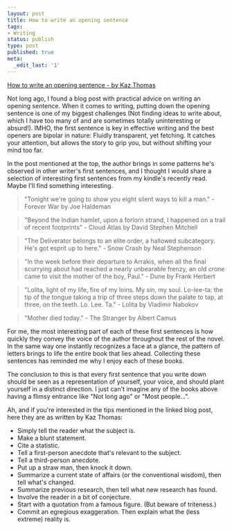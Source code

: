 ```yaml
---
layout: post
title: How to write an opening sentence
tags:
- Writing
status: publish
type: post
published: true
meta:
  _edit_last: '1'
---
```


[How to write an opening sentence - by Kaz Thomas](http://asserttrue.blogspot.com/2013/01/how-to-write-opening-sentence.html)

Not long ago, I found a blog post with practical advice on writing an opening sentence. When it comes to writing, putting down the opening sentence is one of my biggest challenges (Not finding ideas to write about, which I have too many of and are sometimes totally uninteresting or absurd!). IMHO, the first sentence is key in effective writing and the best openers are bipolar in nature: Fluidly transparent, yet fetching. It catches your attention, but allows the story to grip you, but without shifting your mind too far.

In the post mentioned at the top, the author brings in some patterns he's observed in other writer's first sentences, and I thought I would share a selection of interesting first sentences from my kindle's recently read. Maybe I'll find something interesting.

>"Tonight we're going to show you eight silent ways to kill a man." - Forever War by Joe Haldeman

>"Beyond the Indian hamlet, upon a forlorn strand, I happened on a trail of recent footprints" - Cloud Atlas by David Stephen Mitchell

>"The Deliverator belongs to an elite order, a hallowed subcategory. He's got esprit up to here." - Snow Crash by Neal Stephenson

>"In the week before their departure to Arrakis, when all the final scurrying about had reached a nearly unbearable frenzy, an old crone came to visit the mother of the boy, Paul." - Dune by Frank Herbert

>"Lolita, light of my life, fire of my loins. My sin, my soul. Lo-lee-ta: the tip of the tongue taking a trip of three steps down the palate to tap, at three, on the teeth. Lo. Lee. Ta." - Lolita by Vladimir Nabokov

>"Mother died today." - The Stranger by Albert Camus

For me, the most interesting part of each of these first sentences is how quickly they convey the voice of the author throughout the rest of the novel. In the same way one instantly recognizes a face at a glance, the pattern of letters brings to life the entire book that lies ahead. Collecting these sentences has reminded me why I enjoy each of these books.

The conclusion to this is that every first sentence that you write down should be seen as a representation of yourself, your voice, and should plant yourself in a distinct direction. I just can't imagine any of the books above having a flimsy entrance like "Not long ago" or "Most people...".

Ah, and if you're interested in the tips mentioned in the linked blog post, here they are as written by Kaz Thomas:

* Simply tell the reader what the subject is.
* Make a blunt statement.
* Cite a statistic.
* Tell a first-person anecdote that's relevant to the subject.
* Tell a third-person anecdote.
* Put up a straw man, then knock it down.
* Summarize a current state of affairs (or the conventional wisdom), then tell what's changed.
* Summarize previous research, then tell what new research has found.
* Involve the reader in a bit of conjecture.
* Start with a quotation from a famous figure. (But beware of triteness.)
* Commit an egregious exaggeration. Then explain what the (less extreme) reality is.
